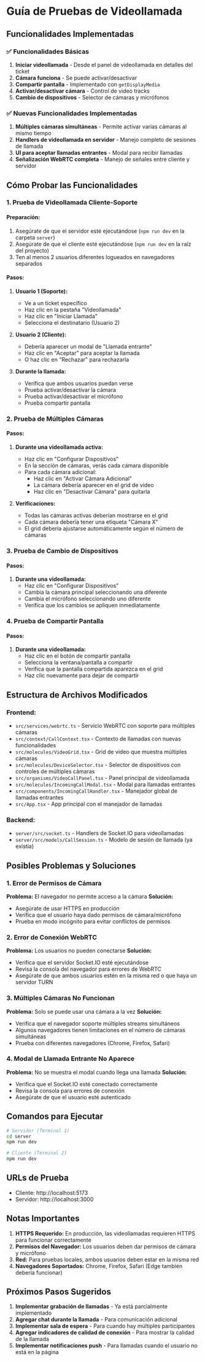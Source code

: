 # Guía de Pruebas de Videollamada

## Funcionalidades Implementadas

### ✅ Funcionalidades Básicas

1. **Iniciar videollamada** - Desde el panel de videollamada en detalles del ticket
2. **Cámara funciona** - Se puede activar/desactivar
3. **Compartir pantalla** - Implementado con `getDisplayMedia`
4. **Activar/desactivar cámara** - Control de video tracks
5. **Cambio de dispositivos** - Selector de cámaras y micrófonos

### ✅ Nuevas Funcionalidades Implementadas

1. **Múltiples cámaras simultáneas** - Permite activar varias cámaras al mismo tiempo
2. **Handlers de videollamada en servidor** - Manejo completo de sesiones de llamada
3. **UI para aceptar llamadas entrantes** - Modal para recibir llamadas
4. **Señalización WebRTC completa** - Manejo de señales entre cliente y servidor

## Cómo Probar las Funcionalidades

### 1. Prueba de Videollamada Cliente-Soporte

#### Preparación:

1. Asegúrate de que el servidor esté ejecutándose (`npm run dev` en la carpeta `server`)
2. Asegúrate de que el cliente esté ejecutándose (`npm run dev` en la raíz del proyecto)
3. Ten al menos 2 usuarios diferentes logueados en navegadores separados

#### Pasos:

1. **Usuario 1 (Soporte):**

   - Ve a un ticket específico
   - Haz clic en la pestaña "Videollamada"
   - Haz clic en "Iniciar Llamada"
   - Selecciona el destinatario (Usuario 2)

2. **Usuario 2 (Cliente):**

   - Debería aparecer un modal de "Llamada entrante"
   - Haz clic en "Aceptar" para aceptar la llamada
   - O haz clic en "Rechazar" para rechazarla

3. **Durante la llamada:**
   - Verifica que ambos usuarios puedan verse
   - Prueba activar/desactivar la cámara
   - Prueba activar/desactivar el micrófono
   - Prueba compartir pantalla

### 2. Prueba de Múltiples Cámaras

#### Pasos:

1. **Durante una videollamada activa:**

   - Haz clic en "Configurar Dispositivos"
   - En la sección de cámaras, verás cada cámara disponible
   - Para cada cámara adicional:
     - Haz clic en "Activar Cámara Adicional"
     - La cámara debería aparecer en el grid de video
     - Haz clic en "Desactivar Cámara" para quitarla

2. **Verificaciones:**
   - Todas las cámaras activas deberían mostrarse en el grid
   - Cada cámara debería tener una etiqueta "Cámara X"
   - El grid debería ajustarse automáticamente según el número de cámaras

### 3. Prueba de Cambio de Dispositivos

#### Pasos:

1. **Durante una videollamada:**
   - Haz clic en "Configurar Dispositivos"
   - Cambia la cámara principal seleccionando una diferente
   - Cambia el micrófono seleccionando uno diferente
   - Verifica que los cambios se apliquen inmediatamente

### 4. Prueba de Compartir Pantalla

#### Pasos:

1. **Durante una videollamada:**
   - Haz clic en el botón de compartir pantalla
   - Selecciona la ventana/pantalla a compartir
   - Verifica que la pantalla compartida aparezca en el grid
   - Haz clic nuevamente para dejar de compartir

## Estructura de Archivos Modificados

### Frontend:

- `src/services/webrtc.ts` - Servicio WebRTC con soporte para múltiples cámaras
- `src/context/CallContext.tsx` - Contexto de llamadas con nuevas funcionalidades
- `src/molecules/VideoGrid.tsx` - Grid de video que muestra múltiples cámaras
- `src/molecules/DeviceSelector.tsx` - Selector de dispositivos con controles de múltiples cámaras
- `src/organisms/VideoCallPanel.tsx` - Panel principal de videollamada
- `src/molecules/IncomingCallModal.tsx` - Modal para llamadas entrantes
- `src/components/IncomingCallHandler.tsx` - Manejador global de llamadas entrantes
- `src/App.tsx` - App principal con el manejador de llamadas

### Backend:

- `server/src/socket.ts` - Handlers de Socket.IO para videollamadas
- `server/src/models/CallSession.ts` - Modelo de sesión de llamada (ya existía)

## Posibles Problemas y Soluciones

### 1. Error de Permisos de Cámara

**Problema:** El navegador no permite acceso a la cámara
**Solución:**

- Asegúrate de usar HTTPS en producción
- Verifica que el usuario haya dado permisos de cámara/micrófono
- Prueba en modo incógnito para evitar conflictos de permisos

### 2. Error de Conexión WebRTC

**Problema:** Los usuarios no pueden conectarse
**Solución:**

- Verifica que el servidor Socket.IO esté ejecutándose
- Revisa la consola del navegador para errores de WebRTC
- Asegúrate de que ambos usuarios estén en la misma red o que haya un servidor TURN

### 3. Múltiples Cámaras No Funcionan

**Problema:** Solo se puede usar una cámara a la vez
**Solución:**

- Verifica que el navegador soporte múltiples streams simultáneos
- Algunos navegadores tienen limitaciones en el número de cámaras simultáneas
- Prueba con diferentes navegadores (Chrome, Firefox, Safari)

### 4. Modal de Llamada Entrante No Aparece

**Problema:** No se muestra el modal cuando llega una llamada
**Solución:**

- Verifica que el Socket.IO esté conectado correctamente
- Revisa la consola para errores de conexión
- Asegúrate de que el usuario esté autenticado

## Comandos para Ejecutar

```bash
# Servidor (Terminal 1)
cd server
npm run dev

# Cliente (Terminal 2)
npm run dev
```

## URLs de Prueba

- Cliente: http://localhost:5173
- Servidor: http://localhost:3000

## Notas Importantes

1. **HTTPS Requerido:** En producción, las videollamadas requieren HTTPS para funcionar correctamente
2. **Permisos del Navegador:** Los usuarios deben dar permisos de cámara y micrófono
3. **Red:** Para pruebas locales, ambos usuarios deben estar en la misma red
4. **Navegadores Soportados:** Chrome, Firefox, Safari (Edge también debería funcionar)

## Próximos Pasos Sugeridos

1. **Implementar grabación de llamadas** - Ya está parcialmente implementado
2. **Agregar chat durante la llamada** - Para comunicación adicional
3. **Implementar sala de espera** - Para cuando hay múltiples participantes
4. **Agregar indicadores de calidad de conexión** - Para mostrar la calidad de la llamada
5. **Implementar notificaciones push** - Para llamadas cuando el usuario no está en la página
